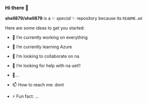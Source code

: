 ### Hi there 👋


**shell879/shell879** is a ✨ _special_ ✨ repository because its `README.md`

Here are some ideas to get you started:

- 🔭 I’m currently working on everything
- 🌱 I’m currently learning Azure
- 👯 I’m looking to collaborate on na
- 🤔 I’m looking for help with na uet!!
- 💬...
- 📫 How to reach me: dont

- ⚡ Fun fact: ...
